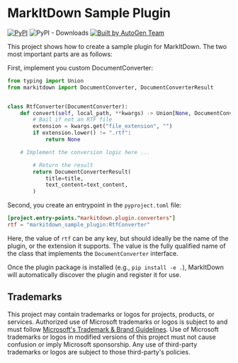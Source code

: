 # MarkItDown Sample Plugin

[![PyPI](https://img.shields.io/pypi/v/markitdown.svg)](https://pypi.org/project/markitdown/)
![PyPI - Downloads](https://img.shields.io/pypi/dd/markitdown)
[![Built by AutoGen Team](https://img.shields.io/badge/Built%20by-AutoGen%20Team-blue)](https://github.com/microsoft/autogen)


This project shows how to create a sample plugin for MarkItDown. The two most important parts are as follows:

First, implement you custom DocumentConverter:

```python
from typing import Union
from markitdown import DocumentConverter, DocumentConverterResult


class RtfConverter(DocumentConverter):
    def convert(self, local_path, **kwargs) -> Union[None, DocumentConverterResult]:
        # Bail if not an RTF file 
        extension = kwargs.get("file_extension", "")
        if extension.lower() != ".rtf":
            return None

	# Implement the conversion logic here ...

        # Return the result
        return DocumentConverterResult(
            title=title,
            text_content=text_content,
        )
```

Second, you create an entrypoint in the `pyproject.toml` file:

```toml
[project.entry-points."markitdown.plugin.converters"]
rtf = "markitdown_sample_plugin:RtfConverter"
```

Here, the value of `rtf` can be any key, but should ideally be the name of the plugin, or the extension it supports. The value is the fully qualified name of the class that implements the `DocumentConverter` interface.


Once the plugin package is installed (e.g., `pip install -e .`), MarkItDown will automatically discover the plugin and register it for use.


## Trademarks

This project may contain trademarks or logos for projects, products, or services. Authorized use of Microsoft
trademarks or logos is subject to and must follow
[Microsoft's Trademark & Brand Guidelines](https://www.microsoft.com/en-us/legal/intellectualproperty/trademarks/usage/general).
Use of Microsoft trademarks or logos in modified versions of this project must not cause confusion or imply Microsoft sponsorship.
Any use of third-party trademarks or logos are subject to those third-party's policies.
